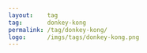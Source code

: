 ```yaml
---
layout:    tag
tag:       donkey-kong
permalink: /tag/donkey-kong/
logo:      /imgs/tags/donkey-kong.png
---
```

